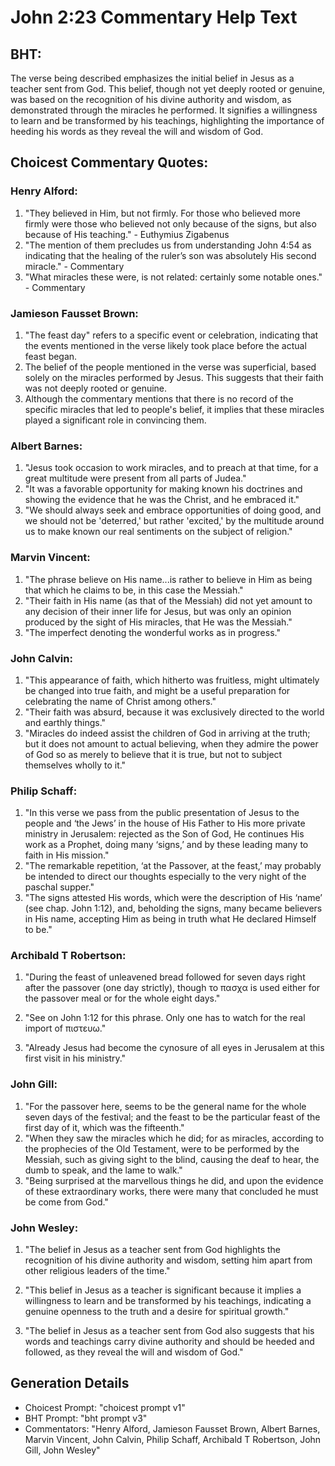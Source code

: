 # John 2:23 Commentary Help Text

## BHT:
The verse being described emphasizes the initial belief in Jesus as a teacher sent from God. This belief, though not yet deeply rooted or genuine, was based on the recognition of his divine authority and wisdom, as demonstrated through the miracles he performed. It signifies a willingness to learn and be transformed by his teachings, highlighting the importance of heeding his words as they reveal the will and wisdom of God.

## Choicest Commentary Quotes:
### Henry Alford:
1. "They believed in Him, but not firmly. For those who believed more firmly were those who believed not only because of the signs, but also because of His teaching." - Euthymius Zigabenus
2. "The mention of them precludes us from understanding John 4:54 as indicating that the healing of the ruler’s son was absolutely His second miracle." - Commentary
3. "What miracles these were, is not related: certainly some notable ones." - Commentary

### Jamieson Fausset Brown:
1. "The feast day" refers to a specific event or celebration, indicating that the events mentioned in the verse likely took place before the actual feast began.
2. The belief of the people mentioned in the verse was superficial, based solely on the miracles performed by Jesus. This suggests that their faith was not deeply rooted or genuine.
3. Although the commentary mentions that there is no record of the specific miracles that led to people's belief, it implies that these miracles played a significant role in convincing them.

### Albert Barnes:
1. "Jesus took occasion to work miracles, and to preach at that time, for a great multitude were present from all parts of Judea."
2. "It was a favorable opportunity for making known his doctrines and showing the evidence that he was the Christ, and he embraced it."
3. "We should always seek and embrace opportunities of doing good, and we should not be 'deterred,' but rather 'excited,' by the multitude around us to make known our real sentiments on the subject of religion."

### Marvin Vincent:
1. "The phrase believe on His name...is rather to believe in Him as being that which he claims to be, in this case the Messiah." 
2. "Their faith in His name (as that of the Messiah) did not yet amount to any decision of their inner life for Jesus, but was only an opinion produced by the sight of His miracles, that He was the Messiah."
3. "The imperfect denoting the wonderful works as in progress."

### John Calvin:
1. "This appearance of faith, which hitherto was fruitless, might ultimately be changed into true faith, and might be a useful preparation for celebrating the name of Christ among others."
2. "Their faith was absurd, because it was exclusively directed to the world and earthly things."
3. "Miracles do indeed assist the children of God in arriving at the truth; but it does not amount to actual believing, when they admire the power of God so as merely to believe that it is true, but not to subject themselves wholly to it."

### Philip Schaff:
1. "In this verse we pass from the public presentation of Jesus to the people and ‘the Jews’ in the house of His Father to His more private ministry in Jerusalem: rejected as the Son of God, He continues His work as a Prophet, doing many ‘signs,’ and by these leading many to faith in His mission."
2. "The remarkable repetition, ‘at the Passover, at the feast,’ may probably be intended to direct our thoughts especially to the very night of the paschal supper."
3. "The signs attested His words, which were the description of His ‘name’ (see chap. John 1:12), and, beholding the signs, many became believers in His name, accepting Him as being in truth what He declared Himself to be."

### Archibald T Robertson:
1. "During the feast of unleavened bread followed for seven days right after the passover (one day strictly), though το πασχα is used either for the passover meal or for the whole eight days." 

2. "See on John 1:12 for this phrase. Only one has to watch for the real import of πιστευω." 

3. "Already Jesus had become the cynosure of all eyes in Jerusalem at this first visit in his ministry."

### John Gill:
1. "For the passover here, seems to be the general name for the whole seven days of the festival; and the feast to be the particular feast of the first day of it, which was the fifteenth."
2. "When they saw the miracles which he did; for as miracles, according to the prophecies of the Old Testament, were to be performed by the Messiah, such as giving sight to the blind, causing the deaf to hear, the dumb to speak, and the lame to walk."
3. "Being surprised at the marvellous things he did, and upon the evidence of these extraordinary works, there were many that concluded he must be come from God."

### John Wesley:
1. "The belief in Jesus as a teacher sent from God highlights the recognition of his divine authority and wisdom, setting him apart from other religious leaders of the time."

2. "This belief in Jesus as a teacher is significant because it implies a willingness to learn and be transformed by his teachings, indicating a genuine openness to the truth and a desire for spiritual growth."

3. "The belief in Jesus as a teacher sent from God also suggests that his words and teachings carry divine authority and should be heeded and followed, as they reveal the will and wisdom of God."


## Generation Details
- Choicest Prompt: "choicest prompt v1"
- BHT Prompt: "bht prompt v3"
- Commentators: "Henry Alford, Jamieson Fausset Brown, Albert Barnes, Marvin Vincent, John Calvin, Philip Schaff, Archibald T Robertson, John Gill, John Wesley"
